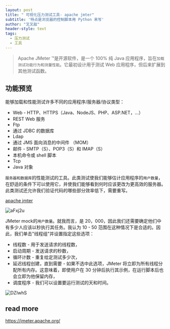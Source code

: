 ```yaml
---
layout: post
title: " 可视化压力测试工具- apache jmter"
subtitle: '特点是浏览器的控制脚本用 Python 来写'
author: "叉叉敌"
header-style: text
tags:
  - 压力测试
  - 工具
---
```


>Apache JMeter ™是开源软件，是一个 100% 纯 Java 应用程序，旨在`加载测试功能行为和测量性能`。它最初设计用于测试 Web 应用程序，但后来扩展到其他测试函数。


## 功能预览

能够加载和性能测试许多不同的应用程序/服务器/协议类型：
- Web - HTTP、HTTPS（Java、NodeJS、PHP、ASP.NET，...）
- REST Web 服务
- Ftp
- 通过 JDBC 的数据库
- Ldap
- 通过 JMS 面向消息的中间件 （MOM）
- 邮件 - SMTP（S）、POP3（S）和 IMAP（S）
- 本机命令或 shell 脚本
- Tcp
- Java 对象

`服务器和数据库`的性能测试的工具。此类测试使我们能够估计应用程序的`用户数量`，在舒适的条件下可以使用它，并使我们能够看到何时应该更改为更高效的服务器。此类测试还允许我们验证代码的哪些部分效率低下，需要重写。

[apache jmter](https://www.2n.pl/blog/apache-jmeter)

![aFxj2u](https://gitee.com/chasays/mdPic/raw/master/uPic/aFxj2u.jpg)

JMeter mock的`用户数量`。就我而言，是 20，000，因此我们还需要确定他们中有多少人应该以秒执行其任务。我认为 10 - 50 范围在这种情况下是合适的。因此，我们单击"线程组"并设置指定这些选项：

- 线程数 - 用于发送请求的线程数，
- 启动周期 - 发送请求的秒数，
- 循环计数 - 重复给定测试多少次，
- 延迟线程创建，直到需要 - 如果不选中此选项，JMeter 将立即为所有线程分配所有内存。这意味着，即使用户在 30 分钟后执行其示例，在运行脚本后也会立即为他保留内存，
- 调度程序 - 我们可以设置要运行测试的天和时间。

![DZIwhS](https://gitee.com/chasays/mdPic/raw/master/uPic/DZIwhS.jpg)


## read more 
https://jmeter.apache.org/
